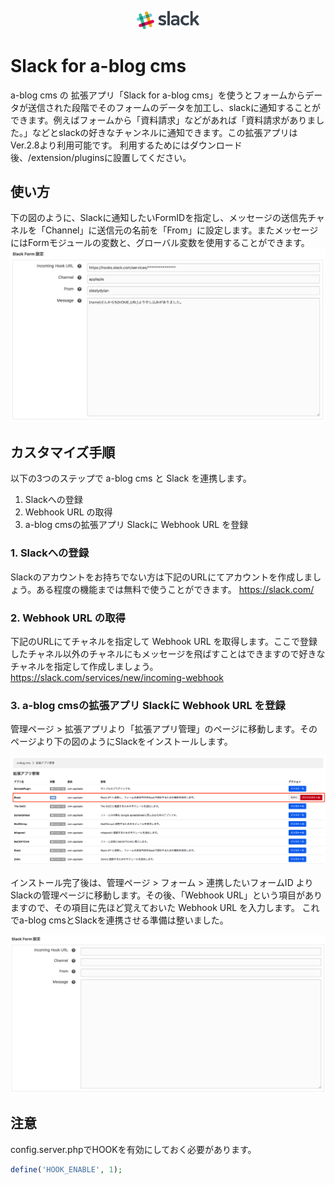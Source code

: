 <p style="text-align:center"><img src="./images/slack.png" style="width:100px;height:auto;"/></p>

# Slack for a-blog cms

a-blog cms の 拡張アプリ「Slack for a-blog cms」を使うとフォームからデータが送信された段階でそのフォームのデータを加工し、slackに通知することができます。例えばフォームから「資料請求」などがあれば「資料請求がありました。」などとslackの好きなチャンネルに通知できます。この拡張アプリはVer.2.8より利用可能です。
利用するためにはダウンロード後、/extension/pluginsに設置してください。

## 使い方
下の図のように、Slackに通知したいFormIDを指定し、メッセージの送信先チャネルを「Channel」に送信元の名前を「From」に設定します。またメッセージにはFormモジュールの変数と、グローバル変数を使用することができます。
<img src="./images/screenshot.png" />

## カスタマイズ手順
以下の3つのステップで a-blog cms と Slack を連携します。

1. Slackへの登録
2. Webhook URL の取得
3. a-blog cmsの拡張アプリ Slackに Webhook URL を登録

### 1. Slackへの登録
Slackのアカウントをお持ちでない方は下記のURLにてアカウントを作成しましょう。ある程度の機能までは無料で使うことができます。 https://slack.com/

### 2. Webhook URL の取得
下記のURLにてチャネルを指定して Webhook URL を取得します。ここで登録したチャネル以外のチャネルにもメッセージを飛ばすことはできますので好きなチャネルを指定して作成しましょう。 <br/>
https://slack.com/services/new/incoming-webhook

### 3. a-blog cmsの拡張アプリ Slackに Webhook URL を登録

管理ページ > 拡張アプリより「拡張アプリ管理」のページに移動します。そのページより下の図のようにSlackをインストールします。

<img src="./images/install.png" />

インストール完了後は、管理ページ > フォーム > 連携したいフォームID よりSlackの管理ページに移動します。その後、「Webhook URL」という項目がありますので、その項目に先ほど覚えておいた Webhook URL を入力します。 これでa-blog cmsとSlackを連携させる準備は整いました。

<img src="./images/setting.png" />

## 注意
config.server.phpでHOOKを有効にしておく必要があります。

```php
define('HOOK_ENABLE', 1);
```

